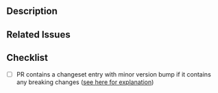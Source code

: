 ## Description

<!-- Provide a brief description of the changes in this PR -->

## Related Issues

<!-- Link to any related issues using #issue_number -->

## Checklist

- [ ] PR contains a changeset entry with minor version bump if it contains any breaking changes ([see here for explanation](../DEVELOPMENT.md#changesets-in-monorepo))
